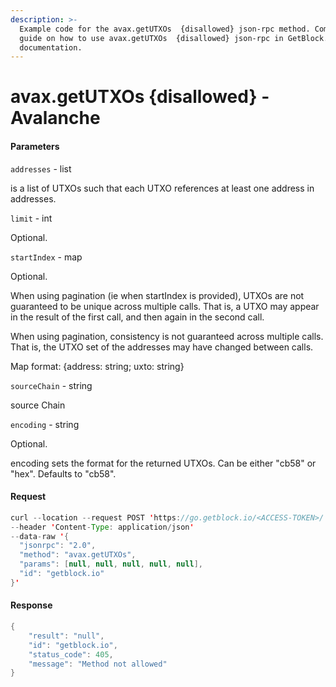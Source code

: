 ```yaml
---
description: >-
  Example code for the avax.getUTXOs  {disallowed} json-rpc method. Сomplete
  guide on how to use avax.getUTXOs  {disallowed} json-rpc in GetBlock.io Web3
  documentation.
---
```


# avax.getUTXOs {disallowed} - Avalanche

#### Parameters

`addresses` - list

is a list of UTXOs such that each UTXO references at least one address in addresses.

`limit` - int

Optional.

`startIndex` - map

Optional.

When using pagination (ie when startIndex is provided), UTXOs are not guaranteed to be unique across multiple calls. That is, a UTXO may appear in the result of the first call, and then again in the second call.

When using pagination, consistency is not guaranteed across multiple calls. That is, the UTXO set of the addresses may have changed between calls.

Map format: {address: string; uxto: string}

`sourceChain` - string

source Chain

`encoding` - string

Optional.

encoding sets the format for the returned UTXOs. Can be either "cb58" or "hex". Defaults to "cb58".

#### Request

```java
curl --location --request POST 'https://go.getblock.io/<ACCESS-TOKEN>/' 
--header 'Content-Type: application/json' 
--data-raw '{
  "jsonrpc": "2.0",
  "method": "avax.getUTXOs",
  "params": [null, null, null, null, null],
  "id": "getblock.io"
}'
```

#### Response

```java
{
    "result": "null",
    "id": "getblock.io",
    "status_code": 405,
    "message": "Method not allowed"
}
```
